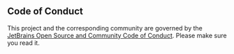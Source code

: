 ## Code of Conduct

This project and the corresponding community are governed
by the [JetBrains Open Source and Community Code of Conduct](https://github.com/jetbrains#code-of-conduct).
Please make sure you read it. 
